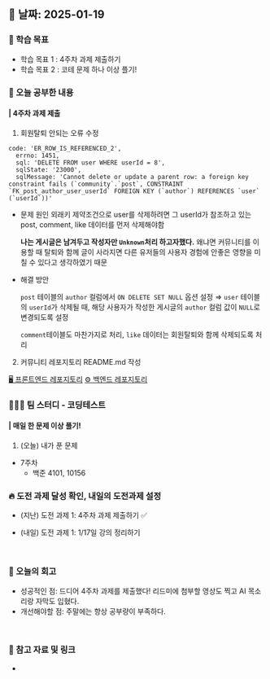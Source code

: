 
## 📅 날짜: 2025-01-19


### 💬 학습 목표

- 학습 목표 1 : 4주차 과제 제출하기
- 학습 목표 2 : 코테 문제 하나 이상 플기!


### 📒 오늘 공부한 내용
#### | 4주차 과제 제출

1. 회원탈퇴 안되는 오류 수정
```
code: 'ER_ROW_IS_REFERENCED_2',
  errno: 1451,
  sql: 'DELETE FROM user WHERE userId = 8',
  sqlState: '23000',
  sqlMessage: 'Cannot delete or update a parent row: a foreign key constraint fails (`community`.`post`, CONSTRAINT `FK_post_author_user_userId` FOREIGN KEY (`author`) REFERENCES `user` (`userId`))'
```

- 문제 원인
    외래키 제약조건으로 user를 삭제하려면 그 userId가 참조하고 있는 post, comment, like 데이터를 먼저 삭제해야함

    **나는 게시글은 남겨두고 작성자만 `Unknown`처리 하고자했다.**
    왜냐면 커뮤니티를 이용할 때 탈퇴와 함께 글이 사라지면 다른 유저들의 사용자 경험에 안좋은 영향을 미칠 수 있다고 생각하였기 때문

- 해결 방안

    `post` 테이블의 `author` 컬럼에서 `ON DELETE SET NULL` 옵션 설정
    ⇒ `user` 테이블의 `userId`가 삭제될 때, 해당 사용자가 작성한 게시글의 `author` 컬럼 값이 `NULL`로 변경되도록 설정

    `comment`테이블도 마찬가지로 처리,
    `like` 데이터는 회원탈퇴와 함께 삭제되도록 처리

2. 커뮤니티 레포지토리 README.md 작성

[🖥️ 프론트엔드 레포지토리](https://github.com/100-hours-a-week/2-siena-eom-community-fe-1.git)
[⚙️ 백엔드 레포지토리](https://github.com/100-hours-a-week/2-siena-eom-community-be.git)

### 🧑‍🧒‍🧒 팀 스터디 - 코딩테스트
#### | 매일 한 문제 이상 풀기!

1. (오늘) 내가 푼 문제

- 7주차
    - 백준 4101, 10156


### 🔥 도전 과제 달성 확인, 내일의 도전과제 설정
- (지난) 도전 과제 1: 4주차 과제 제출하기 ✅

- (내일) 도전 과제 1: 1/17일 강의 정리하기

<br/>

### 💭 오늘의 회고
- 성공적인 점: 드디어 4주차 과제를 제출했다! 리드미에 첨부할 영상도 찍고 AI 목소리랑 자막도 입혔다. <br/>
- 개선해야할 점: 주말에는 항상 공부량이 부족하다. <br/>

<br/>

### 📁 참고 자료 및 링크
- 